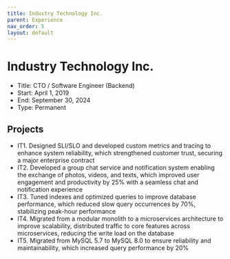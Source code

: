 ```yaml
---
title: Industry Technology Inc.
parent: Experience
nav_order: 5
layout: default
---
```


# Industry Technology Inc.

- Title: CTO / Software Engineer (Backend)
- Start: April 1, 2019
- End: September 30, 2024
- Type: Permanent

## Projects

- IT1. Designed SLI/SLO and developed custom metrics and tracing to enhance system reliability, which strengthened customer trust, securing a major enterprise contract
- IT2. Developed a group chat service and notification system enabling the exchange of photos, videos, and texts, which improved user engagement and productivity by 25% with a seamless chat and notification experience
- IT3. Tuned indexes and optimized queries to improve database performance, which reduced slow query occurrences by 70%, stabilizing peak-hour performance
- IT4. Migrated from a modular monolith to a microservices architecture to improve scalability, distributed traffic to core features across microservices, reducing the write load on the database
- IT5. Migrated from MySQL 5.7 to MySQL 8.0 to ensure reliability and maintainability, which increased query performance by 20% 